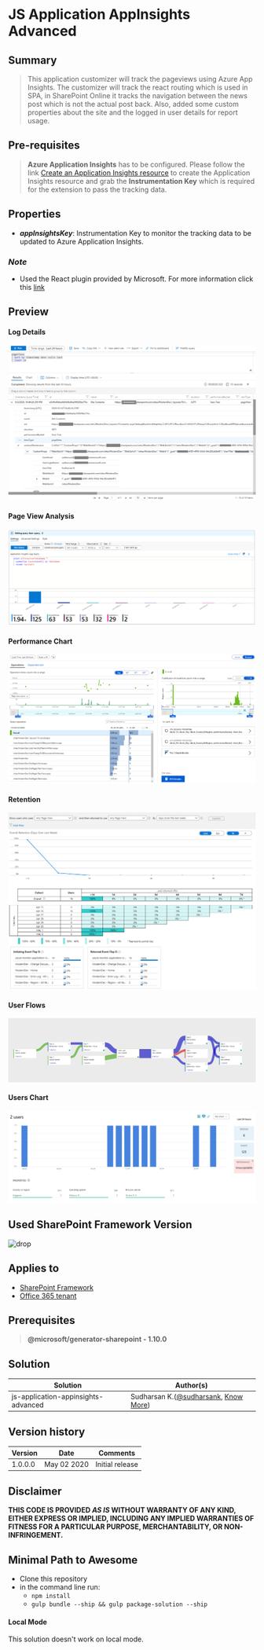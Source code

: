 # JS Application AppInsights Advanced

## Summary
> This application customizer will track the pageviews using Azure App Insights. The customizer will track the react routing which is used in SPA, in SharePoint Online it tracks the navigation between the news post which is not the actual post back. Also, added some custom properties about the site and the logged in user details for report usage.

## Pre-requisites
> **Azure Application Insights** has to be configured. Please follow the link [Create an Application Insights resource](https://docs.microsoft.com/en-us/azure/azure-monitor/app/create-new-resource) to create the Application Insights resource and grab the **Instrumentation Key** which is required for the extension to pass the tracking data.


## Properties

* **_appInsightsKey_**: Instrumentation Key to monitor the tracking data to be updated to Azure Application Insights.

### _Note_
* Used the React plugin provided by Microsoft. For more information click this [link](https://docs.microsoft.com/en-us/azure/azure-monitor/app/javascript)

## Preview
#### Log Details
![JS-Application-AppInsights-Advanced](./assets/AppInsights.png)
#### Page View Analysis
![Page-View-Analysis](./assets/PageViewAnalysis.png)
#### Performance Chart
![Performance](./assets/Performance.png)
#### Retention
![Retention](./assets/Retention.png)
#### User Flows
![User-Flows](./assets/UserFlows.png)
#### Users Chart
![Users-Chart](./assets/UsersChart.png)

## Used SharePoint Framework Version 
![drop](https://img.shields.io/badge/version-GA-green.svg)

## Applies to

* [SharePoint Framework](https:/dev.office.com/sharepoint)
* [Office 365 tenant](https://dev.office.com/sharepoint/docs/spfx/set-up-your-development-environment)

## Prerequisites
 
> **@microsoft/generator-sharepoint - 1.10.0**

## Solution

Solution|Author(s)
--------|---------
js-application-appinsights-advanced | Sudharsan K.([@sudharsank](https://twitter.com/sudharsank), [Know More](http://windowssharepointserver.blogspot.com/))

## Version history

Version|Date|Comments
-------|----|--------
1.0.0.0|May 02 2020|Initial release

## Disclaimer
**THIS CODE IS PROVIDED *AS IS* WITHOUT WARRANTY OF ANY KIND, EITHER EXPRESS OR IMPLIED, INCLUDING ANY IMPLIED WARRANTIES OF FITNESS FOR A PARTICULAR PURPOSE, MERCHANTABILITY, OR NON-INFRINGEMENT.**

## Minimal Path to Awesome

- Clone this repository
- in the command line run:
  - `npm install`
  - `gulp bundle --ship && gulp package-solution --ship`

#### Local Mode
This solution doesn't work on local mode.
